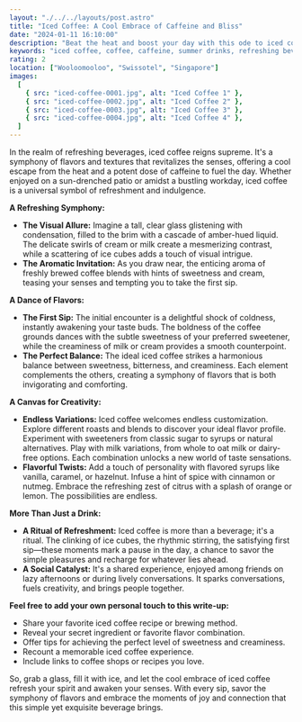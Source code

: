 ```yaml
---
layout: "./../../layouts/post.astro"
title: "Iced Coffee: A Cool Embrace of Caffeine and Bliss"
date: "2024-01-11 16:10:00"
description: "Beat the heat and boost your day with this ode to iced coffee. Explore its refreshing flavors, endless variations, and tips for crafting the perfect cup. Your cool caffeine escape awaits!"
keywords: "iced coffee, coffee, caffeine, summer drinks, refreshing beverages, recipes, cold brew, hot coffee, latte, espresso, homemade, flavored coffee, creamer, summer essential"
rating: 2
location: ["Wooloomooloo", "Swissotel", "Singapore"]
images:
  [
    { src: "iced-coffee-0001.jpg", alt: "Iced Coffee 1" },
    { src: "iced-coffee-0002.jpg", alt: "Iced Coffee 2" },
    { src: "iced-coffee-0003.jpg", alt: "Iced Coffee 3" },
    { src: "iced-coffee-0004.jpg", alt: "Iced Coffee 4" },
  ]
---
```


In the realm of refreshing beverages, iced coffee reigns supreme. It's a symphony of flavors and textures that revitalizes the senses, offering a cool escape from the heat and a potent dose of caffeine to fuel the day. Whether enjoyed on a sun-drenched patio or amidst a bustling workday, iced coffee is a universal symbol of refreshment and indulgence.

**A Refreshing Symphony:**

- **The Visual Allure:** Imagine a tall, clear glass glistening with condensation, filled to the brim with a cascade of amber-hued liquid. The delicate swirls of cream or milk create a mesmerizing contrast, while a scattering of ice cubes adds a touch of visual intrigue.
- **The Aromatic Invitation:** As you draw near, the enticing aroma of freshly brewed coffee blends with hints of sweetness and cream, teasing your senses and tempting you to take the first sip.

**A Dance of Flavors:**

- **The First Sip:** The initial encounter is a delightful shock of coldness, instantly awakening your taste buds. The boldness of the coffee grounds dances with the subtle sweetness of your preferred sweetener, while the creaminess of milk or cream provides a smooth counterpoint.
- **The Perfect Balance:** The ideal iced coffee strikes a harmonious balance between sweetness, bitterness, and creaminess. Each element complements the others, creating a symphony of flavors that is both invigorating and comforting.

**A Canvas for Creativity:**

- **Endless Variations:** Iced coffee welcomes endless customization. Explore different roasts and blends to discover your ideal flavor profile. Experiment with sweeteners from classic sugar to syrups or natural alternatives. Play with milk variations, from whole to oat milk or dairy-free options. Each combination unlocks a new world of taste sensations.
- **Flavorful Twists:** Add a touch of personality with flavored syrups like vanilla, caramel, or hazelnut. Infuse a hint of spice with cinnamon or nutmeg. Embrace the refreshing zest of citrus with a splash of orange or lemon. The possibilities are endless.

**More Than Just a Drink:**

- **A Ritual of Refreshment:** Iced coffee is more than a beverage; it's a ritual. The clinking of ice cubes, the rhythmic stirring, the satisfying first sip—these moments mark a pause in the day, a chance to savor the simple pleasures and recharge for whatever lies ahead.
- **A Social Catalyst:** It's a shared experience, enjoyed among friends on lazy afternoons or during lively conversations. It sparks conversations, fuels creativity, and brings people together.

**Feel free to add your own personal touch to this write-up:**

- Share your favorite iced coffee recipe or brewing method.
- Reveal your secret ingredient or favorite flavor combination.
- Offer tips for achieving the perfect level of sweetness and creaminess.
- Recount a memorable iced coffee experience.
- Include links to coffee shops or recipes you love.

So, grab a glass, fill it with ice, and let the cool embrace of iced coffee refresh your spirit and awaken your senses. With every sip, savor the symphony of flavors and embrace the moments of joy and connection that this simple yet exquisite beverage brings.
